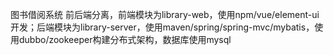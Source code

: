 图书借阅系统
前后端分离，前端模块为library-web，使用npm/vue/element-ui开发；后端模块为library-server，使用maven/spring/spring-mvc/mybatis，使用dubbo/zookeeper构建分布式架构，数据库使用mysql
